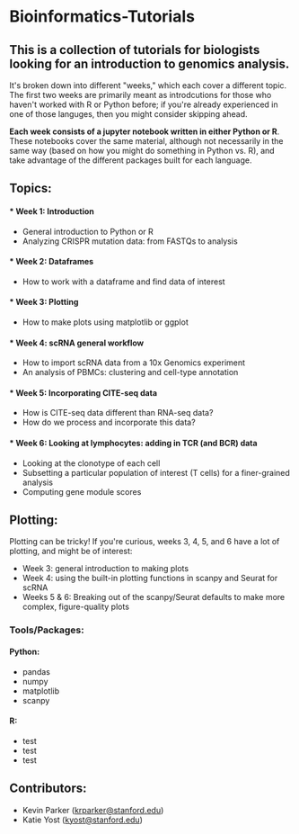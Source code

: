 # Bioinformatics-Tutorials

## This is a collection of tutorials for biologists looking for an introduction to genomics analysis.

It's broken down into different "weeks," which each cover a different topic.  The first two weeks are primarily meant as introdcutions for those who haven't worked with R or Python before; if you're already experienced in one of those languges, then you might consider skipping ahead.

**Each week consists of a jupyter notebook written in either Python or R**.  These notebooks cover the same material, although not necessarily in the same way (based on how you might do something in Python vs. R), and take advantage of the different packages built for each language.

## Topics:

#### * Week 1: Introduction
  - General introduction to Python or R
  - Analyzing CRISPR mutation data: from FASTQs to analysis
  
#### * Week 2: Dataframes
  - How to work with a dataframe and find data of interest
  
#### * Week 3: Plotting
  - How to make plots using matplotlib or ggplot
  
#### * Week 4: scRNA general workflow
  - How to import scRNA data from a 10x Genomics experiment
  - An analysis of PBMCs: clustering and cell-type annotation
  
#### * Week 5: Incorporating CITE-seq data
  - How is CITE-seq data different than RNA-seq data?
  - How do we process and incorporate this data?
  
#### * Week 6: Looking at lymphocytes: adding in TCR (and BCR) data
  - Looking at the clonotype of each cell
  - Subsetting a particular population of interest (T cells) for a finer-grained analysis
  - Computing gene module scores
  
## Plotting:

Plotting can be tricky! If you're curious, weeks 3, 4, 5, and 6 have a lot of plotting, and might be of interest:

* Week 3: general introduction to making plots
* Week 4: using the built-in plotting functions in scanpy and Seurat for scRNA
* Weeks 5 & 6: Breaking out of the scanpy/Seurat defaults to make more complex, figure-quality plots

### Tools/Packages:

#### Python:
  * pandas
  * numpy
  * matplotlib
  * scanpy

#### R:
  * test
  * test 
  * test 

## Contributors:

* Kevin Parker (krparker@stanford.edu)
* Katie Yost (kyost@stanford.edu)
